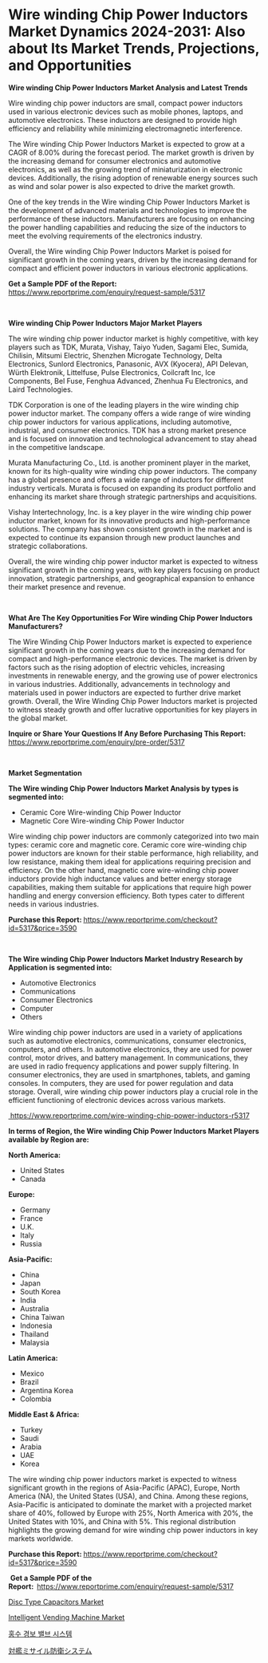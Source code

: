 <p><h1>Wire winding Chip Power Inductors Market Dynamics 2024-2031: Also about Its Market Trends, Projections, and Opportunities</h1></p><p><strong>Wire winding Chip Power Inductors Market Analysis and Latest Trends</strong></p>
<p><p>Wire winding chip power inductors are small, compact power inductors used in various electronic devices such as mobile phones, laptops, and automotive electronics. These inductors are designed to provide high efficiency and reliability while minimizing electromagnetic interference.</p><p>The Wire winding Chip Power Inductors Market is expected to grow at a CAGR of 8.00% during the forecast period. The market growth is driven by the increasing demand for consumer electronics and automotive electronics, as well as the growing trend of miniaturization in electronic devices. Additionally, the rising adoption of renewable energy sources such as wind and solar power is also expected to drive the market growth.</p><p>One of the key trends in the Wire winding Chip Power Inductors Market is the development of advanced materials and technologies to improve the performance of these inductors. Manufacturers are focusing on enhancing the power handling capabilities and reducing the size of the inductors to meet the evolving requirements of the electronics industry.</p><p>Overall, the Wire winding Chip Power Inductors Market is poised for significant growth in the coming years, driven by the increasing demand for compact and efficient power inductors in various electronic applications.</p></p>
<p><strong>Get a Sample PDF of the Report:&nbsp;</strong> <a href="https://www.reportprime.com/enquiry/request-sample/5317">https://www.reportprime.com/enquiry/request-sample/5317</a></p>
<p>&nbsp;</p>
<p><strong>Wire winding Chip Power Inductors Major Market Players</strong></p>
<p><p>The wire winding chip power inductor market is highly competitive, with key players such as TDK, Murata, Vishay, Taiyo Yuden, Sagami Elec, Sumida, Chilisin, Mitsumi Electric, Shenzhen Microgate Technology, Delta Electronics, Sunlord Electronics, Panasonic, AVX (Kyocera), API Delevan, Würth Elektronik, Littelfuse, Pulse Electronics, Coilcraft Inc, Ice Components, Bel Fuse, Fenghua Advanced, Zhenhua Fu Electronics, and Laird Technologies.</p><p>TDK Corporation is one of the leading players in the wire winding chip power inductor market. The company offers a wide range of wire winding chip power inductors for various applications, including automotive, industrial, and consumer electronics. TDK has a strong market presence and is focused on innovation and technological advancement to stay ahead in the competitive landscape.</p><p>Murata Manufacturing Co., Ltd. is another prominent player in the market, known for its high-quality wire winding chip power inductors. The company has a global presence and offers a wide range of inductors for different industry verticals. Murata is focused on expanding its product portfolio and enhancing its market share through strategic partnerships and acquisitions.</p><p>Vishay Intertechnology, Inc. is a key player in the wire winding chip power inductor market, known for its innovative products and high-performance solutions. The company has shown consistent growth in the market and is expected to continue its expansion through new product launches and strategic collaborations.</p><p>Overall, the wire winding chip power inductor market is expected to witness significant growth in the coming years, with key players focusing on product innovation, strategic partnerships, and geographical expansion to enhance their market presence and revenue.</p></p>
<p>&nbsp;</p>
<p><strong>What Are The Key Opportunities For Wire winding Chip Power Inductors Manufacturers?</strong></p>
<p><p>The Wire Winding Chip Power Inductors market is expected to experience significant growth in the coming years due to the increasing demand for compact and high-performance electronic devices. The market is driven by factors such as the rising adoption of electric vehicles, increasing investments in renewable energy, and the growing use of power electronics in various industries. Additionally, advancements in technology and materials used in power inductors are expected to further drive market growth. Overall, the Wire Winding Chip Power Inductors market is projected to witness steady growth and offer lucrative opportunities for key players in the global market.</p></p>
<p><strong>Inquire or Share Your Questions If Any Before Purchasing This Report:</strong> <a href="https://www.reportprime.com/enquiry/pre-order/5317">https://www.reportprime.com/enquiry/pre-order/5317</a></p>
<p>&nbsp;</p>
<p><strong>Market Segmentation</strong></p>
<p><strong>The Wire winding Chip Power Inductors Market Analysis by types is segmented into:</strong></p>
<p><ul><li>Ceramic Core Wire-winding Chip Power Inductor</li><li>Magnetic Core Wire-winding Chip Power Inductor</li></ul></p>
<p><p>Wire winding chip power inductors are commonly categorized into two main types: ceramic core and magnetic core. Ceramic core wire-winding chip power inductors are known for their stable performance, high reliability, and low resistance, making them ideal for applications requiring precision and efficiency. On the other hand, magnetic core wire-winding chip power inductors provide high inductance values and better energy storage capabilities, making them suitable for applications that require high power handling and energy conversion efficiency. Both types cater to different needs in various industries.</p></p>
<p><strong>Purchase this Report:&nbsp;</strong><a href="https://www.reportprime.com/checkout?id=5317&price=3590">https://www.reportprime.com/checkout?id=5317&price=3590</a></p>
<p>&nbsp;</p>
<p><strong>The Wire winding Chip Power Inductors Market Industry Research by Application is segmented into:</strong></p>
<p><ul><li>Automotive Electronics</li><li>Communications</li><li>Consumer Electronics</li><li>Computer</li><li>Others</li></ul></p>
<p><p>Wire winding chip power inductors are used in a variety of applications such as automotive electronics, communications, consumer electronics, computers, and others. In automotive electronics, they are used for power control, motor drives, and battery management. In communications, they are used in radio frequency applications and power supply filtering. In consumer electronics, they are used in smartphones, tablets, and gaming consoles. In computers, they are used for power regulation and data storage. Overall, wire winding chip power inductors play a crucial role in the efficient functioning of electronic devices across various markets.</p></p>
<p><a href="https://www.reportprime.com/wire-winding-chip-power-inductors-r5317">&nbsp;https://www.reportprime.com/wire-winding-chip-power-inductors-r5317</a></p>
<p><strong>In terms of Region, the Wire winding Chip Power Inductors Market Players available by Region are:</strong></p>
<p>
    <p> <strong> North America: </strong>
        <ul>
            <li>United States</li>
            <li>Canada</li>
        </ul>
        </p> 
    <p> <strong> Europe: </strong>
        <ul>
            <li>Germany</li>
            <li>France</li>
            <li>U.K.</li>
            <li>Italy</li>
            <li>Russia</li>
        </ul>
        </p> 
    <p> <strong> Asia-Pacific: </strong>
        <ul>
            <li>China</li>
            <li>Japan</li>
            <li>South Korea</li>
            <li>India</li>
            <li>Australia</li>
            <li>China Taiwan</li>
            <li>Indonesia</li>
            <li>Thailand</li>
            <li>Malaysia</li>
        </ul>
        </p> 
    <p> <strong> Latin America: </strong>
        <ul>
            <li>Mexico</li>
            <li>Brazil</li>
            <li>Argentina Korea</li>
            <li>Colombia</li>
        </ul>
        </p> 
    <p> <strong> Middle East & Africa: </strong>
        <ul>
            <li>Turkey</li>
            <li>Saudi</li>
            <li>Arabia</li>
            <li>UAE</li>
            <li>Korea</li>
        </ul>
    </p>
    </p>
<p><p>The wire winding chip power inductors market is expected to witness significant growth in the regions of Asia-Pacific (APAC), Europe, North America (NA), the United States (USA), and China. Among these regions, Asia-Pacific is anticipated to dominate the market with a projected market share of 40%, followed by Europe with 25%, North America with 20%, the United States with 10%, and China with 5%. This regional distribution highlights the growing demand for wire winding chip power inductors in key markets worldwide.</p></p>
<p><strong>Purchase this Report: </strong><a href="https://www.reportprime.com/checkout?id=5317&price=3590">https://www.reportprime.com/checkout?id=5317&price=3590</a></p>
<p>&nbsp;<strong>Get a Sample PDF of the Report:&nbsp;&nbsp;</strong><a href="https://www.reportprime.com/enquiry/request-sample/5317">https://www.reportprime.com/enquiry/request-sample/5317</a></p>
<p><strong></strong></p>
<p><p><a href="https://github.com/pizolina/Market-Research-Report-List-5/blob/main/disc-type-capacitors-market.md">Disc Type Capacitors Market</a></p><p><a href="https://issuu.com/reportprime-2/docs/intelligent-vending-machine-market-_97478f4f2a63be">Intelligent Vending Machine Market</a></p><p><a href="https://github.com/vss5505pa7z1p/Market-Research-Report-List-4/blob/main/4878188104449.md">홍수 경보 밸브 시스템</a></p><p><a href="https://github.com/pepo3k/Market-Research-Report-List-3/blob/main/592650384223.md">対艦ミサイル防衛システム</a></p></p>
